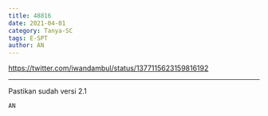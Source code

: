 ```yaml
---
title: 48816
date: 2021-04-01
category: Tanya-SC
tags: E-SPT
author: AN
---
```


https://twitter.com/iwandambul/status/1377115623159816192

---

Pastikan sudah versi 2.1

`AN`
